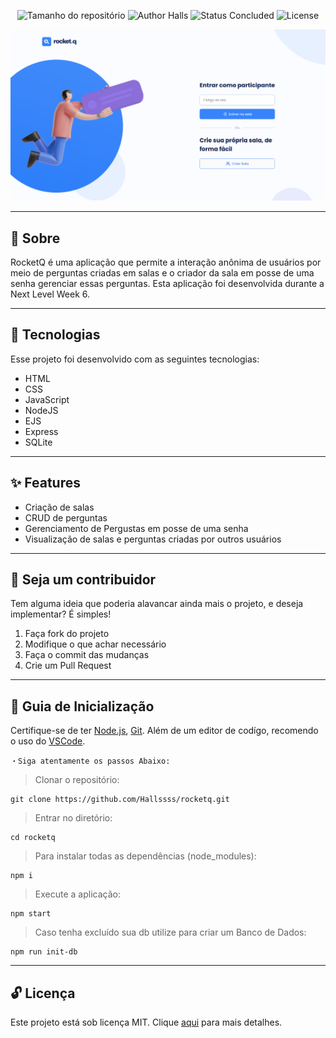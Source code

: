 <p align="center">
 <img alt="Tamanho do repositório" src="https://img.shields.io/github/languages/code-size/WelissonLuca/ecommerce-api?color=49AA26&labelColor=000000">
 <img src="https://img.shields.io/static/v1?label=Author&message=Halls&color=49AA26&labelColor=000000" alt="Author Halls">
 <img src="https://img.shields.io/static/v1?label=Status&message=Concluded&color=49AA26&labelColor=000000" alt="Status Concluded">
 <img alt="License" src="https://img.shields.io/static/v1?label=license&message=MIT&color=49AA26&labelColor=000000">

<p align="center">
  <img alt="Rocket.Q" src="./github/preview.png">
</p>

---

## 📕 Sobre

RocketQ é uma aplicação que permite a interação anônima de usuários por meio de
perguntas criadas em salas e o criador da sala em posse de uma senha gerenciar essas perguntas.
Esta aplicação foi desenvolvida durante a Next Level Week 6.

---

## 🚀 Tecnologias

Esse projeto foi desenvolvido com as seguintes tecnologias:

- HTML
- CSS
- JavaScript
- NodeJS
- EJS
- Express
- SQLite

---

## ✨ Features

- Criação de salas
- CRUD de perguntas
- Gerenciamento de Pergustas em posse de uma senha
- Visualização de salas e perguntas criadas por outros usuários

---

## 🤝 Seja um contribuidor

Tem alguma ideia que poderia alavancar ainda mais o projeto, e deseja implementar? É simples!

1. Faça fork do projeto
2. Modifique o que achar necessário
3. Faça o commit das mudanças
4. Crie um Pull Request

---

## 🧰 Guia de Inicialização

Certifique-se de ter [Node.js](https://nodejs.org/en/), [Git](https://git-scm.com/). Além de um editor de codígo,   recomendo o uso do [VSCode](https://code.visualstudio.com/download).

`・Siga atentamente os passos Abaixo:`
> Clonar o repositório:
```
git clone https://github.com/Hallssss/rocketq.git
```
> Entrar no diretório:
```
cd rocketq
```
> Para instalar todas as dependências (node_modules):
```
npm i
```
> Execute a aplicação:
```
npm start
```
> Caso tenha excluído sua db utilize para criar um Banco de Dados:
```
npm run init-db
```
---
## 🔓 Licença

Este projeto está sob licença MIT. Clique [aqui](./.github/LICENSE) para mais detalhes.
